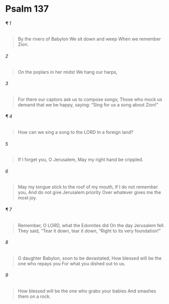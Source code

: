 # Psalm 137
###### ¶ 1
> By the rivers of Babylon
> We sit down and weep
> When we remember Zion.
###### 2
> On the poplars in her midst
> We hang our harps,
###### 3
> For there our captors ask us to compose songs;
> Those who mock us demand that we be happy, saying:
> “Sing for us a song about Zion!”
###### ¶ 4
> How can we sing a song to the LORD
> In a foreign land?
###### 5
> If I forget you, O Jerusalem,
> May my right hand be crippled.
###### 6
> May my tongue stick to the roof of my mouth,
> If I do not remember you,
> And do not give Jerusalem priority
> Over whatever gives me the most joy.
###### ¶ 7
> Remember, O LORD, what the Edomites did
> On the day Jerusalem fell.
> They said, “Tear it down, tear it down,
> “Right to its very foundation!”
###### 8
> O daughter Babylon, soon to be devastated,
> How blessed will be the one who repays you
> For what you dished out to us.
###### 9
> How blessed will be the one who grabs your babies
> And smashes them on a rock.
